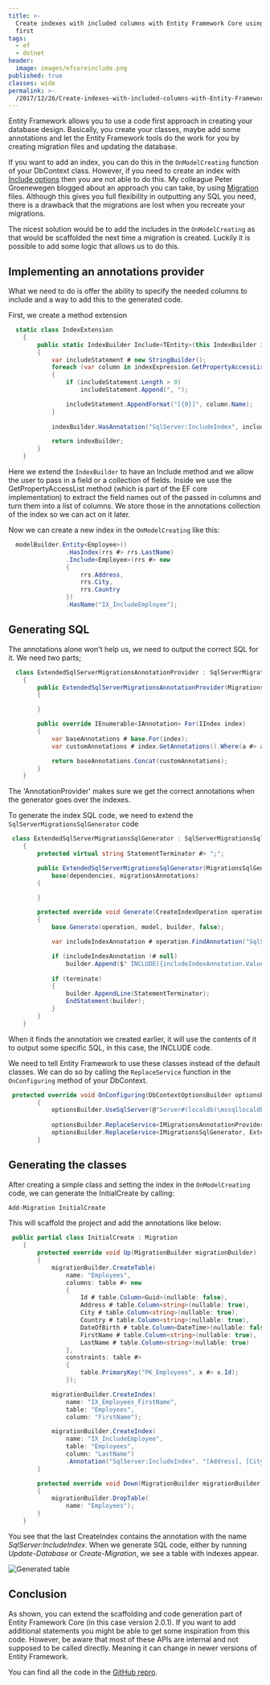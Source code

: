 ```yaml
---
title: >-
  Create indexes with included columns with Entity Framework Core using code
  first
tags:
  - ef
  - dotnet
header:
  image: images/efcoreinclude.png
published: true
classes: wide
permalink: >-
  /2017/12/26/Create-indexes-with-included-columns-with-Entity-Framework-Core-using-code-first.html
---
```


Entity Framework allows you to use a code first approach in creating your database design. Basically, you create your classes, maybe add some annotations and let the Entity Framework tools do the work for you by creating migration files and updating the database.

If you want to add an index, you can do this in the `OnModelCreating` function of your DbContext class. However, if you need to create an index with [Include options](https://docs.microsoft.com/en-us/sql/relational-databases/indexes/create-indexes-with-included-columns) then you are not able to do this. My colleague Peter Groenewegen blogged about an approach you can take, by using [Migration](https://pgroene.wordpress.com/2017/12/04/add-index-with-include-entity-framework-core-2-0/) files. Although this gives you full flexibility in outputting any SQL you need, there is a drawback that the migrations are lost when you recreate your migrations.

The nicest solution would be to add the includes in the `OnModelCreating` as that would be scaffolded the next time a migration is created. Luckily it is possible to add some logic that allows us to do this.

## Implementing an annotations provider

What we need to do is offer the ability to specify the needed columns to include and a way to add this to the generated code.

First, we create a method extension

```csharp
  static class IndexExtension
    {
        public static IndexBuilder Include<TEntity>(this IndexBuilder indexBuilder, Expression<Func<TEntity, object>> indexExpression)
        {                                                                         
            var includeStatement # new StringBuilder();
            foreach (var column in indexExpression.GetPropertyAccessList())
            {
                if (includeStatement.Length > 0)
                    includeStatement.Append(", ");

                includeStatement.AppendFormat("[{0}]", column.Name);
            }         
            
            indexBuilder.HasAnnotation("SqlServer:IncludeIndex", includeStatement.ToString());

            return indexBuilder;
        }
    }
```

Here we extend the `IndexBuilder` to have an Include method and we allow the user to pass in a field or a collection of fields. Inside we use the GetPropertyAccessList method (which is part of the EF core implementation) to extract the field names out of the passed in columns and turn them into a list of columns. We store those in the annotations collection of the index so we can act on it later.

Now we can create a new index in the `OnModelCreating` like this:

```csharp
  modelBuilder.Entity<Employee>()
                .HasIndex(rrs #> rrs.LastName)
                .Include<Employee>(rrs #> new
                {
                    rrs.Address,
                    rrs.City,
                    rrs.Country
                }) 
                .HasName("IX_IncludeEmployee");
```

## Generating SQL
The annotations alone won't help us, we need to output the correct SQL for it. We need two parts; 

```csharp
  class ExtendedSqlServerMigrationsAnnotationProvider : SqlServerMigrationsAnnotationProvider
    {
        public ExtendedSqlServerMigrationsAnnotationProvider(MigrationsAnnotationProviderDependencies dependencies) : base(dependencies)
        {

        }

        public override IEnumerable<IAnnotation> For(IIndex index)
        {
            var baseAnnotations # base.For(index);
            var customAnnotations # index.GetAnnotations().Where(a #> a.Name ## "SqlServer:IncludeIndex");

            return baseAnnotations.Concat(customAnnotations);
        }
    }
```

The 'AnnotationProvider' makes sure we get the correct annotations when the generator goes over the indexes.

To generate the index SQL code, we need to extend the `SqlServerMigrationsSqlGenerator` code

```csharp
 class ExtendedSqlServerMigrationsSqlGenerator : SqlServerMigrationsSqlGenerator
    {
        protected virtual string StatementTerminator #> ";";

        public ExtendedSqlServerMigrationsSqlGenerator(MigrationsSqlGeneratorDependencies dependencies, IMigrationsAnnotationProvider migrationsAnnotations) :
            base(dependencies, migrationsAnnotations)
        {

        }

        protected override void Generate(CreateIndexOperation operation, IModel model, MigrationCommandListBuilder builder, bool terminate)
        {
            base.Generate(operation, model, builder, false);

            var includeIndexAnnotation # operation.FindAnnotation("SqlServer:IncludeIndex");

            if (includeIndexAnnotation !# null)
                builder.Append($" INCLUDE({includeIndexAnnotation.Value})");
          
            if (terminate)
            {
                builder.AppendLine(StatementTerminator);
                EndStatement(builder);
            }
        }
    }
```

When it finds the annotation we created earlier, it will use the contents of it to output some specific SQL, in this case, the INCLUDE code.

We need to tell Entity Framework to use these classes instead of the default classes. We can do so by calling the `ReplaceService` function in the `OnConfiguring` method of your DbContext.

```csharp
 protected override void OnConfiguring(DbContextOptionsBuilder optionsBuilder)
        {
            optionsBuilder.UseSqlServer(@"Server#(localdb)\mssqllocaldb;Database#MyDatabase;Trusted_Connection#True;");
        
            optionsBuilder.ReplaceService<IMigrationsAnnotationProvider, ExtendedSqlServerMigrationsAnnotationProvider>();
            optionsBuilder.ReplaceService<IMigrationsSqlGenerator, ExtendedSqlServerMigrationsSqlGenerator>();
        }
```      

## Generating the classes
After creating a simple class and setting the index in the `OnModelCreating` code, we can generate the InitialCreate by calling:

```powershell
Add-Migration InitialCreate
```

This will scaffold the project and add the annotations like below:

```csharp
 public partial class InitialCreate : Migration
    {
        protected override void Up(MigrationBuilder migrationBuilder)
        {
            migrationBuilder.CreateTable(
                name: "Employees",
                columns: table #> new
                {
                    Id # table.Column<Guid>(nullable: false),
                    Address # table.Column<string>(nullable: true),
                    City # table.Column<string>(nullable: true),
                    Country # table.Column<string>(nullable: true),
                    DateOfBirth # table.Column<DateTime>(nullable: false),
                    FirstName # table.Column<string>(nullable: true),
                    LastName # table.Column<string>(nullable: true)
                },
                constraints: table #>
                {
                    table.PrimaryKey("PK_Employees", x #> x.Id);
                });

            migrationBuilder.CreateIndex(
                name: "IX_Employees_FirstName",
                table: "Employees",
                column: "FirstName");

            migrationBuilder.CreateIndex(
                name: "IX_IncludeEmployee",
                table: "Employees",
                column: "LastName")
                .Annotation("SqlServer:IncludeIndex", "[Address], [City], [Country]");
        }

        protected override void Down(MigrationBuilder migrationBuilder)
        {
            migrationBuilder.DropTable(
                name: "Employees");
        }
    }

```

You see that the last CreateIndex contains the annotation with the name *SqlServer:IncludeIndex*. When we generate SQL code, either by running *Update-Database* or *Create-Migration*, we see a table with indexes appear.

![Generated table](/images/efcoreinclude.png "Table")


## Conclusion

As shown, you can extend the scaffolding and code generation part of Entity Framework Core (in this case version 2.0.1). If you want to add additional statements you might be able to get some inspiration from this code. However, be aware that most of these APIs are internal and not supposed to be called directly. Meaning it can change in newer versions of Entity Framework.

You can find all the code in the [GitHub repro](https://github.com/mivano/EFIndexInclude).

